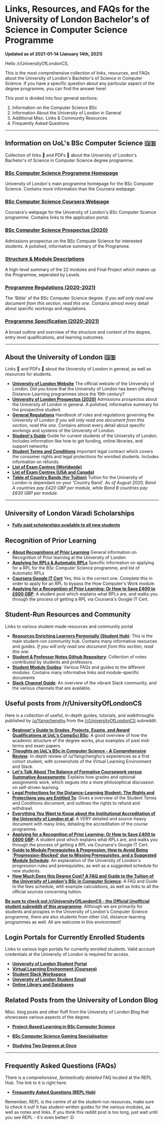 # Links, Resources, and FAQs for the University of London Bachelor's of Science in Computer Science Programme

**Updated as of 2021-01-14 (January 14th, 2021)**

Hello /r/UniversityOfLondonCS,

This is the most comprehensive collection of links, resources, and FAQs about the University of London's Bachelor's of Science in Computer Science. If you have a specific question about any particular aspect of the degree programme, you can find the answer here!

This post is divided into four general sections:

1. Information on the Computer Science BSc
2. Information About the University of London in General
3. Additional Misc. Links & Community Resources
4. Frequently Asked Questions

---

## Information on UoL's BSc Computer Science 🇬🇧
Collection of links 🔗 and PDFs 📄 about the University of London's Bachelor's of Science in Computer Science degree programme.

### [**BSc Computer Science Programme Homepage**](https://london.ac.uk/courses/computer-science)
University of London's main programme homepage for the BSc Computer Science. Contains more information than the Coursera webpage.

### [**BSc Computer Science Coursera Webpage**](https://www.coursera.org/degrees/bachelor-of-science-computer-science-london/)
Coursera's webpage for the University of London's BSc Computer Science programme. Contains links to the application portal.

### [**BSc Computer Science Prospectus (2020)**](https://london.ac.uk/sites/default/files/prospectuses/computer-science-prospectus-2020.pdf)
Admissions prospectus on the BSc Computer Science for interested students. A polished, informative summary of the Programme.

### [**Structure & Module Descriptions**](https://london.ac.uk/computer-science-structure)
A high-level summary of the 22 modules and Final Project which makes up the Programme, seperated by Levels.

### [**Programme Regulations (2020-2021)**](https://london.ac.uk/sites/default/files/regulations/progregs-computer-science-2020-21.pdf)
The 'Bible' of the BSc Computer Science degree. *If you will only read one document from this section, read this one.* Contains almost every detail about specific workings and regulations.


### [**Programme Specification (2020-2021)**](https://london.ac.uk/sites/default/files/programme-specifications/progspec-computer-science-2020-21.pdf)
A broad outline and overview of the structure and content of the degree, entry level qualifications, and learning outcomes.

---

## About the University of London 🇬🇧
Links 🔗 and PDFs 📄 about the University of London in general, as well as resources for students.

* [**University of London Website**](https://london.ac.uk/) The official website of the University of London. Did you know that the University of London has been offering Distance-Learning programmes since the 19th century?
* [**University of London Prospectus (2020)**](https://london.ac.uk/sites/default/files/prospectuses/GIP-2020.pdf) Admissions prospectus about the University of London in general. A polished, informative summary for the prospective student.
* [**General Regulations**](https://london.ac.uk/sites/default/files/regulations/progregs-general-2020-2021.pdf) Handbook of rules and regulations governing the University of London *If you will only read one document from this section, read this one.* Contains almost every detail about specific workings and systems of the University of London.
* [**Student's Guide**](https://my.london.ac.uk/documents/10197/2676152/Student+Guide/07f72f0b-fd7d-cc23-603f-db6c31bfa5e2) Guide for current students of the University of London. Includes information like how to get funding, online libraries, and support networks
* [**Student Terms and Conditions**](https://london.ac.uk/sites/default/files/governance/student-terms-and-conditions.pdf) Important legal contract which covers the consumer rights and legal protections for enrolled students. Includes information on refunds.
* [**List of Exam Centres (Worldwide)**](https://my.london.ac.uk/documents/10197/2926462/examcentres-worldwide2/659d044f-25c3-2a01-fd7e-0667e3d9e71a)
* [**List of Exam Centres (USA and Canada)**](https://my.london.ac.uk/documents/10197/2926462/examcentres-northamerica.pdf/da80d4a8-00db-053c-283a-0757f88b5e85)
* [**Table of Country Bands (for Tuition)**](https://london.ac.uk/sites/default/files/leaflets/country-bands.pdf) Tuition for the University of London is dependant on your 'Country Band'. *As of August 2020, Band A countries pay £420 GBP per module, while Band B countries pay £630 GBP per module.*

---

## University of London Váradi Scholarships
* [**Fully paid scholarships available to all new students**](https://london.ac.uk/applications/funding-your-study/scholarships-and-bursaries/varadi-scholarships)

## Recognition of Prior Learning
* [**About Recognitions of Prior Learning**](https://london.ac.uk/applications/how-apply/recognition-prior-learning) General information on Recognition of Prior learning at the University of London
* [**Applying for RPLs & Automatic RPLs**](https://london.ac.uk/applications/how-apply/recognition-prior-learning/recognition-and-accreditation-prior-learning-3) Specific information on applying for a RPL for the BSc Computer Science programme, and list of Automatic RPLs
* [**Coursera Google IT Cert**](https://www.coursera.org/professional-certificates/google-it-support) Yes, this is the correct one. Complete this in order to apply for an RPL to bypass the How Computer's Work module.
* [**Applying for a Recognition of Prior Learning: Or How to Save £400 to £600 GBP**](https://www.reddit.com/r/UniversityOfLondonCS/comments/hhjr2r/applying_for_a_recognition_of_prior_learning_rpl/): A student post which explains what RPLs are, and walks you through the process of getting a RPL via Coursera's Google IT Cert.


## Student-Run Resources and Community
Links to various student-made resources and community portal

* [**Resources Enriching Learners Perennially (Student Hub)**](https://world-class.github.io/REPL/): This is the main student-run community hub. Contains many informative resources and guides. *If you will only read one document from this section, read this one.*
* [**Student & Professor Notes Github Repository**](https://github.com/world-class/REPL/tree/master/notes): Collection of notes contributed by students and professors.
* [**Student Module Guides**](https://github.com/world-class/REPL/tree/master/modules/level_4): Various FAQs and guides to the different modules. Contains many informative links and module-specific documents
* [**Slack Channel Guide**](https://world-class.github.io/REPL/slack/): An overview of the vibrant Slack community, and the various channels that are available.

## Useful posts from /r/UniversityOfLondonCS
Here is a collection of useful, in-depth guides, tutorials, and walkthroughs published by [/u/Yangchenghu](https://www.reddit.com/user/Yangchenghu) from the [/r/UniversityOfLondonCS](https://www.reddit.com/r/UniversityOfLondonCS/) subreddit.

* [**Beginner's Guide to Grades, Projects, Exams, and Award Qualifications at UoL's CompSci BSc**](https://www.reddit.com/r/UniversityOfLondonCS/comments/hgbcc8/beginners_guide_to_grades_projects_exams_and/): A good overview of how the academic structure of the degree works, plus examples of past mid-terms and exam papers.
* [**Thoughts on UoL's BSc in Computer Science - A Comprehensive Review**](https://www.reddit.com/r/UniversityOfLondonCS/comments/hf8cwy/thoughts_on_university_of_londons_bachelors_in/): In-depth review of /u/Yangchenghu's experiences as a first cohort student, with screenshots of the Virtual Learning Environment and Slack.
* [**Let's Talk About The Balance of Formative Coursework versus Summative Assessments**](https://www.reddit.com/r/UniversityOfLondonCS/comments/hgx9zs/lets_talk_about_the_balance_of_formative/): Explains how grades and optional assignments work, which segues into a more philosophical discussion on self-driven learning.
* [**Legal Protections for the Distance-Learning Student: The Rights and Protections you are Entitled To**](https://www.reddit.com/r/UniversityOfLondonCS/comments/hldddc/legal_protections_for_the_distancelearning/): Gives a overview of the Student Terms and Conditions document, and outlines the rights to refund and withdrawl.
* [**Everything You Want to Know about the Institutional Accreditation of the University of London et al**](https://www.reddit.com/r/UniversityOfLondonCS/comments/hzumke/everything_you_want_to_know_about_the/): A VERY detailed and source-heavy document with many links, detailing the accreditation of the course programme.
* [**Applying for a Recognition of Prior Learning: Or How to Save £400 to £600 GBP**](https://www.reddit.com/r/UniversityOfLondonCS/comments/hhjr2r/applying_for_a_recognition_of_prior_learning_rpl/): A student post which explains what RPLs are, and walks you through the process of getting a RPL via Coursera's Google IT Cert.
* [**Guide to Module Prerequisites & Progression: How to Avoid Being 'Progression-Blocked' due to Missing Prerequisites, and a Suggested Module Schedule**](https://www.reddit.com/r/UniversityOfLondonCS/comments/kp5mb0/guide_to_module_prerequisites_progression_how_to/): An explanation of the University of London's progression rules and prerequisites, as well as a suggested schedule for new students.
* [**How Much Does this Degree Cost? A FAQ and Guide to the Tuition of the University of London's BSc in Computer Science**](https://www.reddit.com/r/UniversityOfLondonCS/comments/kx21jp/how_much_does_this_degree_cost_a_faq_and_guide_to/): A FAQ and Guide to the fees schedule, with example calculations, as well as links to all the official sources concerning tuition.

[**Be sure to check out /r/UniversityOfLondonCS - the Official Unofficial student subreddit of this programme**](https://www.reddit.com/r/UniversityOfLondonCS/). Although we are primarily for students and prospies in the University of London's Computer Science programme, there are also students from other UoL distance-learning programmes as well. All are welcome in this environment!

## Login Portals for Currently Enrolled Students
Links to various login portals for currently enrolled students. Valid account credentials at the University of London is required for access.

* [**University of London Student Portal**](https://my.london.ac.uk/)
* [**Virtual Learning Environment (Coursera)**](https://www.coursera.org/?authMode=login&authProvider=london)
* [**Student Slack Workspace**](https://londoncs.slack.com/)
* [**University of London Student Email**](http://mail.google.com/a/student.london.ac.uk)
* [**Online Library and Databases**](http://onlinelibrary.london.ac.uk/)

## Related Posts from the University of London Blog
Misc. blog posts and other fluff from the University of London Blog that showcases various aspects of the degree.

* [**Project-Based Learning in BSc Computer Science**](https://london.ac.uk/news-opinion/london-connection/feature/build-a-digital-portfolio-your-future-career)

* [**BSc Computer Science Gaming Specialisation**](https://london.ac.uk/news-opinion/london-connection/feature/ready-player-one-get-set-exciting-career-gaming)

* [**Studying Two Degrees at Once**](https://london.ac.uk/news-and-opinion/student-blog/combining-two-degrees-a-story-plato-and-programming)

---

## Frequently Asked Questions (FAQs)

There is a *comprehensive, fantastically detailed* FAQ located at the REPL Hub. The link to it is right here:

* [**Frequently Asked Questions (REPL Hub)**](https://world-class.github.io/REPL/faq/)

Remember, REPL is the centre of all the student-run resources, make sure to check it out! It has student-written guides for the various modules, as well as notes and links. If you think this reddit post is too long, just wait until you see REPL - it's even better! :D
